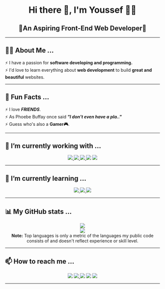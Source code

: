 <!-- -------------------START FILE-------------------------- -->

<!-- -----------------Header Section------------------------ -->

<h1 align="center">Hi there 👋, I'm Youssef 👨‍💻</h1>

<h2 align="center"><b>🌠An Aspiring Front-End Web Developer🌠</b></h2>

<hr />

<!-- -----------------About Me Section------------------------ -->

<h2>🤷‍♂️ About Me ...</h2>
<ul style="list-style-type: none; padding: 0">
  <li>⚡ I have a passion for <b>software developing and programming.</b></li>
  <li>
    ⚡ I'd love to learn everything about <b>web development</b> to build
    <b>great and beautiful</b> websites.
  </li>
</ul>

<hr />

<!-- -----------------Fun Facts Section------------------------ -->

<h2>🙏 Fun Facts ...</h2>
<ul style="list-style-type: none; padding: 0">
  <li>
    ⚡ I love <em><b>FRIENDS</b></em
    >.
  </li>
  <li>
    ⚡ As Phoebe Buffay once said
    <em><b>&quot;I don't even have a pla..&quot;</b></em>
  </li>
  <li>⚡ Guess who's also a <b>Gamer🎮</b>.</li>
</ul>

<hr />

<!-- -----------------Working Section------------------------ -->

<h2>🔭 I’m currently working with ...</h2>
<div align="center">
  <a href="https://www.w3.org/html/" target="_blank">
    <img src="https://img.icons8.com/color/48/000000/html-5.png" />
  </a>
  <a href="https://www.w3schools.com/css/" target="_blank">
    <img src="https://img.icons8.com/color/48/000000/css3.png" />
  </a>
  <a
    href="https://developer.mozilla.org/en-US/docs/Web/JavaScript"
    target="_blank"
  >
    <img src="https://img.icons8.com/color/48/000000/javascript.png" />
  </a>
  <a href="https://nodejs.org/en/" target="_blank"
    ><img src="https://img.icons8.com/color/48/000000/nodejs.png"
  /></a>
  <a href="https://git-scm.com/" target="_blank"
    ><img src="https://img.icons8.com/color/48/000000/git.png"
  /></a>
</div>

<hr />

<!-- -----------------Learning Section------------------------ -->

<h2>🌱 I’m currently learning ...</h2>
<div align="center">
  <a href="https://reactjs.org/" target="_blank">
    <img src="https://img.icons8.com/color/48/000000/react-native.png" />
  </a>
  <a href="https://tailwindcss.com/" target="_blank">
    <img src="https://img.icons8.com/color/48/FFFFFF/tailwind_css.png" />
  </a>
  <a href="https://sass-lang.com/" target="_blank"
    ><img src="https://img.icons8.com/color/48/000000/sass.png" />
  </a>
</div>

<hr />

<!-- -----------------Stats Section------------------------ -->

<h2>📊 My GitHub stats ...</h2>
<div align="center">
  <a href="https://github.com/youssefmagdy21/">
    <img
      src="https://github-readme-stats.vercel.app/api?username=youssefmagdy21&show_icons=true&theme=tokyonight&hide_border=true"
    />
  </a>
  <br />
  <a href="https://github.com/youssefmagdy21/">
    <img
      src="https://github-readme-stats.vercel.app/api/top-langs/?username=youssefmagdy21&langs_count=8&layout=compact&theme=tokyonight&hide_border=true"
  /></a>
  <br />
  <b>Note:</b> Top languages is only a metric of the languages my public code
  consists of and doesn't reflect experience or skill level.
</div>

<hr />

<!-- -----------------Contacts Section------------------------ -->

<h2>📫 How to reach me ...</h2>
<div align="center">
  <a href="https://www.linkedin.com/in/youssef-magdy21"
    ><img src="https://img.icons8.com/doodle/48/000000/linkedin--v2.png"
  /></a>
  <a href="mailto:youssef.magdyali99@gmail.com"
    ><img src="https://img.icons8.com/doodle/48/000000/gmail-new.png" />
  </a>
  <a href="https://twitter.com/youssefyma"
    ><img src="https://img.icons8.com/doodle/48/000000/twitter-squared.png"
  /></a>
  <a href="https://www.facebook.com/youssef.yma.21"
    ><img src="https://img.icons8.com/doodle/48/000000/facebook-new.png"
  /></a>
  <a href="https://www.instagram.com/youssef_magdy21/"
    ><img src="https://img.icons8.com/doodle/48/000000/instagram-new.png"
  /></a>
</div>

<hr />

<!-- -----------------END OF FILE------------------------ -->
